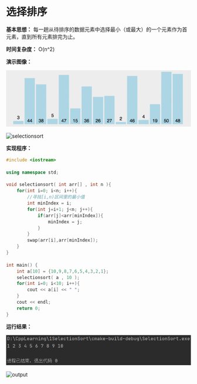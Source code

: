 # 选择排序

**基本思想：** 每一趟从待排序的数据元素中选择最小（或最大）的一个元素作为首元素，直到所有元素排完为止。

**时间复杂度：** O(n^2)

**演示图像：**

![selectionsort](https://github.com/ma-nual/C-Algorithm-practice/blob/master/1SelectionSort/selectionsort.gif)

![selectionsort](D:\CppLearning\1SelectionSort\selectionsort.gif)

**实现程序：**

```c++
#include <iostream>

using namespace std;

void selectionsort( int arr[] , int n ){
    for(int i=0; i<n; i++){
        //寻找[i,n)区间里的最小值
        int minIndex = i;
        for(int j=i+1; j<n; j++){
            if(arr[j]<arr[minIndex]){
                minIndex = j;
            }
        }
        swap(arr[i],arr[minIndex]);
    }
}

int main() {
    int a[10] = {10,9,8,7,6,5,4,3,2,1};
    selectionsort( a , 10 );
    for(int i=0; i<10; i++){
        cout << a[i] << " ";
    }
    cout << endl;
    return 0;
}
```

**运行结果：**

![output](https://github.com/ma-nual/C-Algorithm-practice/blob/master/1SelectionSort/output.png)

![output](D:\CppLearning\1SelectionSort\output.png)
